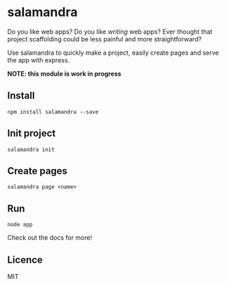 salamandra
==========

Do you like web apps? Do you like *writing* web apps?
Ever thought that project scaffolding could be less painful and more straightforward?

Use salamandra to quickly make a project, easily create pages and serve the app with express.

**NOTE: this module is work in progress**

## Install

```
npm install salamandra --save
```

## Init project

```
salamandra init
```

## Create pages

```
salamandra page <name>
```

## Run

```
node app
```

Check out the docs for more!

## Licence

MIT
